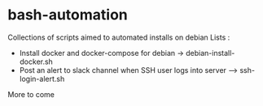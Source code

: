 # bash-automation

Collections of scripts aimed to automated installs on debian
Lists :

- Install docker and docker-compose for debian -> debian-install-docker.sh
- Post an alert to slack channel when SSH user logs into server --> ssh-login-alert.sh

More to come
